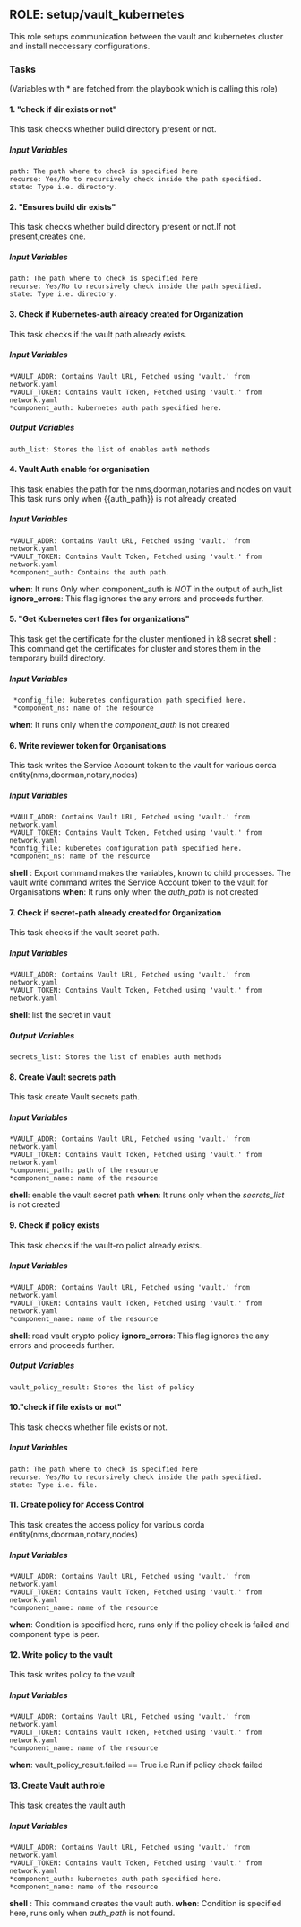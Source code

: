 [//]: # (##############################################################################################)
[//]: # (Copyright Accenture. All Rights Reserved.)
[//]: # (SPDX-License-Identifier: Apache-2.0)
[//]: # (##############################################################################################)

## ROLE: setup/vault_kubernetes
This role setups communication between the vault and kubernetes cluster and install neccessary configurations.

### Tasks
(Variables with * are fetched from the playbook which is calling this role) 
#### 1. "check if dir exists or not"
This task checks whether build directory present or not.
##### Input Variables
  
    path: The path where to check is specified here
    recurse: Yes/No to recursively check inside the path specified.
    state: Type i.e. directory. 

#### 2. "Ensures build dir exists"
This task checks whether build directory present or not.If not present,creates one.
##### Input Variables
  
    path: The path where to check is specified here
    recurse: Yes/No to recursively check inside the path specified.
    state: Type i.e. directory.

#### 3. Check if Kubernetes-auth already created for Organization
This task checks if the vault path already exists.
##### Input Variables
    *VAULT_ADDR: Contains Vault URL, Fetched using 'vault.' from network.yaml
    *VAULT_TOKEN: Contains Vault Token, Fetched using 'vault.' from network.yaml
    *component_auth: kubernetes auth path specified here.

##### Output Variables
    auth_list: Stores the list of enables auth methods

#### 4. Vault Auth enable for organisation
This task enables the path for the nms,doorman,notaries and nodes on vault
This task runs only when {{auth_path}} is not already created
##### Input Variables
    *VAULT_ADDR: Contains Vault URL, Fetched using 'vault.' from network.yaml
    *VAULT_TOKEN: Contains Vault Token, Fetched using 'vault.' from network.yaml
    *component_auth: Contains the auth path. 
**when**: It runs Only when component_auth is *NOT* in the output of auth_list
**ignore_errors**: This flag ignores the any errors and proceeds further.

#### 5. "Get Kubernetes cert files for organizations"
This task get the certificate for the cluster mentioned in k8 secret
**shell** : This command get the certificates for cluster and stores them in the temporary build directory.
##### Input Variables
     *config_file: kuberetes configuration path specified here.
     *component_ns: name of the resource
**when**: It runs only when the *component_auth* is not created

#### 6. Write reviewer token for Organisations
This task writes the Service Account token to the vault for various corda entity(nms,doorman,notary,nodes)
##### Input Variables
    *VAULT_ADDR: Contains Vault URL, Fetched using 'vault.' from network.yaml
    *VAULT_TOKEN: Contains Vault Token, Fetched using 'vault.' from network.yaml
    *config_file: kuberetes configuration path specified here.
    *component_ns: name of the resource
**shell** : Export command makes the variables, known to child processes.
The vault write command writes the Service Account token to the vault for Organisations
**when**: It runs only when the *auth_path* is not created

#### 7. Check if secret-path already created for Organization
This task checks if the vault secret path.
##### Input Variables
    *VAULT_ADDR: Contains Vault URL, Fetched using 'vault.' from network.yaml
    *VAULT_TOKEN: Contains Vault Token, Fetched using 'vault.' from network.yaml
**shell**: list the secret in vault
##### Output Variables
    secrets_list: Stores the list of enables auth methods

#### 8. Create Vault secrets path
This task create Vault secrets path.
##### Input Variables
    *VAULT_ADDR: Contains Vault URL, Fetched using 'vault.' from network.yaml
    *VAULT_TOKEN: Contains Vault Token, Fetched using 'vault.' from network.yaml
    *component_path: path of the resource
    *component_name: name of the resource
**shell**: enable the vault secret path
**when**: It runs only when the *secrets_list* is not created

#### 9. Check if policy exists
This task checks if the vault-ro polict already exists.
##### Input Variables
    *VAULT_ADDR: Contains Vault URL, Fetched using 'vault.' from network.yaml
    *VAULT_TOKEN: Contains Vault Token, Fetched using 'vault.' from network.yaml
    *component_name: name of the resource
**shell**: read vault crypto policy
**ignore_errors**: This flag ignores the any errors and proceeds further.
##### Output Variables
    vault_policy_result: Stores the list of policy

#### 10."check if file exists or not"
This task checks whether file exists or not.
##### Input Variables
  
    path: The path where to check is specified here
    recurse: Yes/No to recursively check inside the path specified.
    state: Type i.e. file. 

#### 11. Create policy for Access Control
This task creates the access policy for various corda entity(nms,doorman,notary,nodes)
##### Input Variables
    *VAULT_ADDR: Contains Vault URL, Fetched using 'vault.' from network.yaml
    *VAULT_TOKEN: Contains Vault Token, Fetched using 'vault.' from network.yaml
    *component_name: name of the resource
**when**: Condition is specified here, runs only if the policy check is failed and component type is peer.

#### 12. Write policy to the vault
This task writes policy to the vault
##### Input Variables
    *VAULT_ADDR: Contains Vault URL, Fetched using 'vault.' from network.yaml
    *VAULT_TOKEN: Contains Vault Token, Fetched using 'vault.' from network.yaml
    *component_name: name of the resource
**when**: vault_policy_result.failed == True i.e Run if policy check failed

#### 13. Create Vault auth role
This task creates the vault auth
##### Input Variables
    *VAULT_ADDR: Contains Vault URL, Fetched using 'vault.' from network.yaml
    *VAULT_TOKEN: Contains Vault Token, Fetched using 'vault.' from network.yaml
    *component_auth: kubernetes auth path specified here.
    *component_name: name of the resource
**shell** : This command creates the vault auth.
**when**: Condition is specified here, runs only when *auth_path* is not found.
